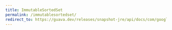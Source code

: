 ```yaml
---
title: ImmutableSortedSet
permalink: /immutablesortedset/
redirect_to: https://guava.dev/releases/snapshot-jre/api/docs/com/google/common/collect/ImmutableSortedSet.html
---
```

